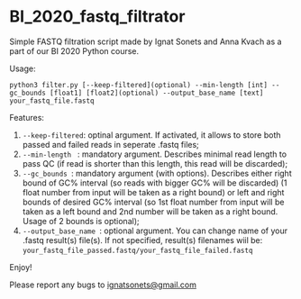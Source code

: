 # BI_2020_fastq_filtrator
Simple FASTQ filtration script made by Ignat Sonets and Anna Kvach as a part of our BI 2020 Python course.

Usage:
```
python3 filter.py [--keep-filtered](optional) --min-length [int] --gc_bounds [float1] [float2](optional) --output_base_name [text] your_fastq_file.fastq
```
Features:
1) ``` --keep-filtered ```: optinal argument. If activated, it allows to store both passed and failed reads in seperate .fastq files;
2) ```--min-length ``` : mandatory argument. Describes minimal read length to pass QC (if read is shorter than this length, this read will be discarded);
3) ```--gc_bounds ```: mandatory argument (with options). Describes either right bound of GC% interval (so reads with bigger GC% will be discarded) (1 float number from input will be taken as a right bound) or left and right bounds of desired GC% interval (so 1st float number from input will be taken as a left bound and 2nd number will be taken as a right bound. Usage of 2 bounds is optional);
4) ```--output_base_name ```: optional argument. You can change name of your .fastq result(s) file(s). If not specified, result(s) filenames wiil be:
```your_fastq_file_passed.fastq/your_fastq_file_failed.fastq ```

Enjoy!

Please report any bugs to ignatsonets@gmail.com


